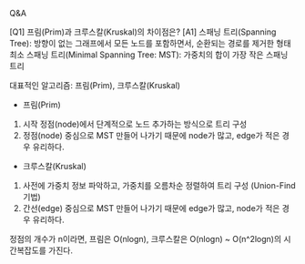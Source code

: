 Q&A

[Q1] 프림(Prim)과 크루스칼(Kruskal)의 차이점은?
[A1]
스패닝 트리(Spanning Tree): 방향이 없는 그래프에서 모든 노드를 포함하면서, 순환되는 경로를 제거한 형태
최소 스패닝 트리(Minimal Spanning Tree: MST): 가중치의 합이 가장 작은 스패닝 트리

대표적인 알고리즘: 프림(Prim), 크루스칼(Kruskal)

- 프림(Prim)
1. 시작 정점(node)에서 단계적으로 노드 추가하는 방식으로 트리 구성
2. 정점(node) 중심으로 MST 만들어 나가기 때문에 node가 많고, edge가 적은 경우 유리하다.

- 크루스칼(Kruskal)
1. 사전에 가중치 정보 파악하고, 가중치를 오름차순 정렬하여 트리 구성 (Union-Find 기법)
2. 간선(edge) 중심으로 MST 만들어 나가기 때문에 edge가 많고, node가 적은 경우 유리하다.

정점의 개수가 n이라면, 프림은 O(nlogn), 크루스칼은 O(nlogn) ~ O(n^2logn)의 시간복잡도를 가진다.


